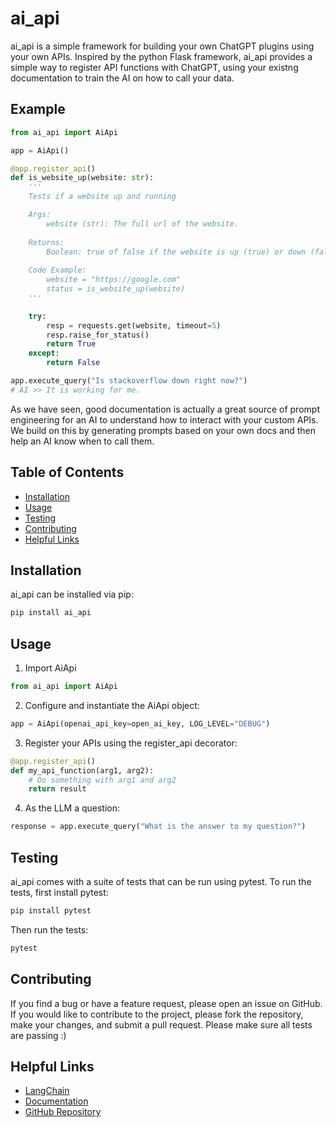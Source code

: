 # ai_api

ai_api is a simple framework for building your own ChatGPT plugins using your own APIs. Inspired by the python Flask framework, ai_api provides a simple way to register API functions with ChatGPT, using your existng documentation to train the AI on how to call your data. 

## Example
```python
from ai_api import AiApi

app = AiApi()

@app.register_api()
def is_website_up(website: str):
    '''
    Tests if a website up and running

    Args:
        website (str): The full url of the website.
    
    Returns:
        Boolean: true of false if the website is up (true) or down (false)
    
    Code Example:
        website = "https://google.com"
        status = is_website_up(website)
    '''

    try:
        resp = requests.get(website, timeout=5)
        resp.raise_for_status()
        return True
    except:
        return False

app.execute_query("Is stackoverflow down right now?")
# AI >> It is working for me.

```

As we have seen, good documentation is actually a great source of prompt engineering for an AI to understand how to interact with your custom APIs. We build on this by generating prompts based on your own docs and then help an AI know when to call them.

## Table of Contents

- [Installation](#installation)
- [Usage](#usage)
- [Testing](#testing)
- [Contributing](#contributing)
- [Helpful Links](#helpful-links)

## Installation

ai_api can be installed via pip:

```bash
pip install ai_api
```

## Usage

1. Import AiApi

```python
from ai_api import AiApi
```

2. Configure and instantiate the AiApi object:
```python
app = AiApi(openai_api_key=open_ai_key, LOG_LEVEL="DEBUG")
```

3. Register your APIs using the register_api decorator:
```python
@app.register_api()
def my_api_function(arg1, arg2):
    # Do something with arg1 and arg2
    return result
```

4. As the LLM a question:
```python
response = app.execute_query("What is the answer to my question?")
```

## Testing

ai_api comes with a suite of tests that can be run using pytest. To run the tests, first install pytest:

```bash
pip install pytest
```

Then run the tests:

```bash
pytest
```

## Contributing

If you find a bug or have a feature request, please open an issue on GitHub. If you would like to contribute to the project, please fork the repository, make your changes, and submit a pull request. Please make sure all tests are passing :)

## Helpful Links

- [LangChain](https://github.com/hwchase17/langchain)
- [Documentation](https://hedgineer.io/ai_api/)
- [GitHub Repository](https://github.com/hedgineer/ai_api)